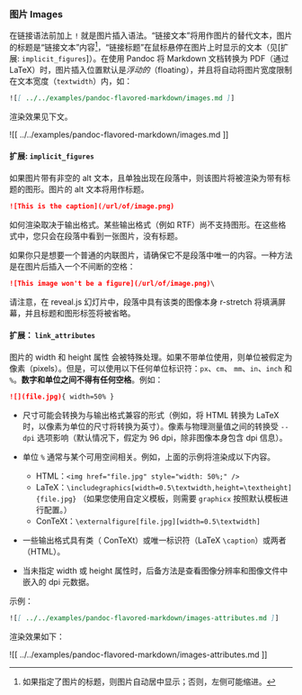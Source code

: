 ### 图片 Images

在链接语法前加上 `!` 就是图片插入语法。“链接文本”将用作图片的替代文本，图片的标题是“链接文本”内容[^img-caption]，“链接标题”在鼠标悬停在图片上时显示的文本（见[扩展: `implicit_figures`]）。在使用 Pandoc 将 Markdown 文档转换为 PDF（通过 LaTeX）时，图片插入位置默认是*浮动的*（floating），并且将自动将图片宽度限制在文本宽度（`textwidth`）内，如：

[^img-caption]: 如果指定了图片的标题，则图片自动居中显示；否则，左侧可能缩进。

```markdown
![[ ../../examples/pandoc-flavored-markdown/images.md ]]
```

渲染效果见下文。

![[ ../../examples/pandoc-flavored-markdown/images.md ]]

#### 扩展: `implicit_figures`

如果图片带有非空的 alt 文本，且单独出现在段落中，则该图片将被渲染为带有标题的图形。图片的 alt 文本将用作标题。

```markdown
![This is the caption](/url/of/image.png)
```

如何渲染取决于输出格式。某些输出格式（例如 RTF）尚不支持图形。在这些格式中，您只会在段落中看到一张图片，没有标题。

如果你只是想要一个普通的内联图片，请确保它不是段落中唯一的内容。一种方法是在图片后插入一个不间断的空格：

```markdown
![This image won't be a figure](/url/of/image.png)\
```

请注意，在 reveal.js 幻灯片中，段落中具有该类的图像本身 r-stretch 将填满屏幕，并且标题和图形标签将被省略。

#### 扩展： `link_attributes`

图片的 width 和 height 属性 会被特殊处理。如果不带单位使用，则单位被假定为像素（pixels）。但是，可以使用以下任何单位标识符：`px`、`cm`、 `mm`、`in`、`inch` 和 `%`。**数字和单位之间不得有任何空格**。例如：

```markdown
![](file.jpg){ width=50% }
```

- 尺寸可能会转换为与输出格式兼容的形式（例如，将 HTML 转换为 LaTeX 时，以像素为单位的尺寸将转换为英寸）。像素与物理测量值之间的转换受 `--dpi` 选项影响（默认情况下，假定为 96 dpi，除非图像本身包含 dpi 信息）。

- 单位 `%` 通常与某个可用空间相关。例如，上面的示例将渲染成以下内容。
  - HTML：`<img href="file.jpg" style="width: 50%;" />`
  - LaTeX：`\includegraphics[width=0.5\textwidth,height=\textheight]{file.jpg}` （如果您使用自定义模板，则需要 `graphicx` 按照默认模板进行配置。）
  - ConTeXt：`\externalfigure[file.jpg][width=0.5\textwidth]`
- 一些输出格式具有类（ ConTeXt）或唯一标识符（LaTeX `\caption`）或两者（HTML）。
- 当未指定 width 或 height 属性时，后备方法是查看图像分辨率和图像文件中嵌入的 dpi 元数据。

示例：

```markdown
![[ ../../examples/pandoc-flavored-markdown/images-attributes.md ]]
```

渲染效果如下：

![[ ../../examples/pandoc-flavored-markdown/images-attributes.md ]]